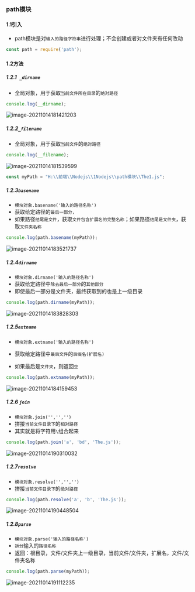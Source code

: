 ### path模块

#### 1.1引入

- path模块是对`输入的路径字符串`进行处理；不会创建或者对文件夹有任何改动

```javascript
const path = require('path');
```

#### 1.2方法

##### 1.2.1` _dirname`

- 全局对象，用于获取`当前文件所在目录`的`绝对路径`

``` javascript
console.log(__dirname);
```

![image-20211014181421203](C:\Users\zayn\AppData\Roaming\Typora\typora-user-images\image-20211014181421203.png)

##### 1.2.2`_filename`

- 全局对象，用于获取`当前文件`的`绝对路径`

```javascript
console.log(__filename);
```

![image-20211014181539599](C:\Users\zayn\AppData\Roaming\Typora\typora-user-images\image-20211014181539599.png)

``` javascript
const myPath = "H:\\前端\\Nodejs\\1Nodejs\\path模块\\The1.js";
```



##### 1.2.3`basename`

- `模块对象.basename('输入的路径名称')`
- 获取给定路径的`最后一部分，`
- 如果路径`结尾是文件`，获取`文件包含扩展名的完整名称`；如果路径`结尾是文件夹`，获取`文件夹名称`

``` javascript
console.log(path.basename(myPath));
```

![image-20211014183521737](C:\Users\zayn\AppData\Roaming\Typora\typora-user-images\image-20211014183521737.png)

##### 1.2.4`dirname`

- `模块对象.dirname('输入的路径名称')`
- 获取给定路径中`除去最后一部分`的`其他部分`
- 即使最后一部分是文件夹，最终获取到的也是上一级目录

``` javascript
console.log(path.dirname(myPath));
```

![image-20211014183828303](C:\Users\zayn\AppData\Roaming\Typora\typora-user-images\image-20211014183828303.png)

##### 1.2.5`extname`

- `模块对象.extname('输入的路径名称')`

- 获取给定路径中`最后文件`的`后缀名(扩展名)`
- 如果最后是`文件夹`，则返回`空`

``` javascript
console.log(path.extname(myPath));
```

![image-20211014184159453](C:\Users\zayn\AppData\Roaming\Typora\typora-user-images\image-20211014184159453.png)

##### 1.2.6 `join`

- `模块对象.join('','','')`
- 拼接`当前文件目录下`的`相对路径`
- 其实就是将字符用`\`组合起来

``` javascript
console.log(path.join('a', 'bd', 'The.js'));
```

![image-20211014190310032](C:\Users\zayn\AppData\Roaming\Typora\typora-user-images\image-20211014190310032.png)

##### 1.2.7`resolve`

- `模块对象.resolve('','','')`
- 拼接`当前文件目录下`的`绝对路径`

``` javascript
console.log(path.resolve('a', 'b', 'The.js'));
```

![image-20211014190448504](C:\Users\zayn\AppData\Roaming\Typora\typora-user-images\image-20211014190448504.png)

##### 1.2.8`parse`

- `模块对象.parse('输入的路径名称')`
- `拆分`输入的`路径名称`
- 返回：根目录，文件/文件夹上一级目录，当前文件/文件夹，扩展名，文件/文件夹名称

``` javascript
console.log(path.parse(myPath));
```

![image-20211014191112235](C:\Users\zayn\AppData\Roaming\Typora\typora-user-images\image-20211014191112235.png)

